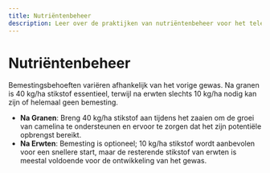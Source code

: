 ```yaml
---
title: Nutriëntenbeheer
description: Leer over de praktijken van nutriëntenbeheer voor het telen van camelina.
---
```

# Nutriëntenbeheer

Bemestingsbehoeften variëren afhankelijk van het vorige gewas. Na granen is 40 kg/ha stikstof essentieel, terwijl na erwten slechts 10 kg/ha nodig kan zijn of helemaal geen bemesting.

- **Na Granen**: Breng 40 kg/ha stikstof aan tijdens het zaaien om de groei van camelina te ondersteunen en ervoor te zorgen dat het zijn potentiële opbrengst bereikt.
- **Na Erwten**: Bemesting is optioneel; 10 kg/ha stikstof wordt aanbevolen voor een snellere start, maar de resterende stikstof van erwten is meestal voldoende voor de ontwikkeling van het gewas.